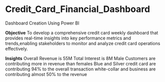 # Credit_Card_Financial_Dashboard
Dashboard Creation Using Power BI

**Objective**
To develop a comprehensive credit card weekly dashboard that provides real-time insights into key performance metrics and trends,enabling stakeholders to monitor and analyze credit card operations effectively.

**Insights**
Overall Revenue is 55M
Total Interest is 8M
Male Customers are contributing more in revenue than females
Blue and Silver credit card are contributing 94% to the overall transaction
white-collar and business are contributing almost 50% to the revenue
